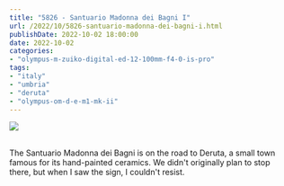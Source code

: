 ```yaml
---
title: "5826 - Santuario Madonna dei Bagni I"
url: /2022/10/5826-santuario-madonna-dei-bagni-i.html
publishDate: 2022-10-02 18:00:00
date: 2022-10-02
categories:
- "olympus-m-zuiko-digital-ed-12-100mm-f4-0-is-pro"
tags:
- "italy"
- "umbria"
- "deruta"
- "olympus-om-d-e-m1-mk-ii"
---
```

<div class="container">
<div class="center"><a target="_blank" href="https://d25zfm9zpd7gm5.cloudfront.net/1200x1200/2019/20190907_094403_lr.jpg"><img class="webfeedsFeaturedVisual" src="https://d25zfm9zpd7gm5.cloudfront.net/0600x0600/2019/20190907_094403_lr.jpg" /></a></div>
</div>
<br />

The Santuario Madonna dei Bagni is on the road to Deruta, a
small town famous for its hand-painted ceramics. We didn't
originally plan to stop there, but when I saw the sign, I
couldn't resist.
